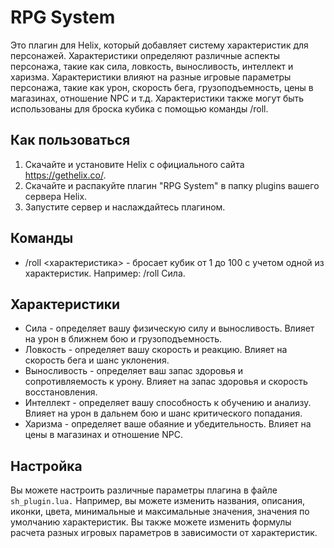 # RPG System

Это плагин для Helix, который добавляет систему характеристик для персонажей. Характеристики определяют различные аспекты персонажа, такие как сила, ловкость, выносливость, интеллект и харизма. Характеристики влияют на разные игровые параметры персонажа, такие как урон, скорость бега, грузоподъемность, цены в магазинах, отношение NPC и т.д. Характеристики также могут быть использованы для броска кубика с помощью команды /roll.

## Как пользоваться

1. Скачайте и установите Helix с официального сайта https://gethelix.co/.
2. Скачайте и распакуйте плагин "RPG System" в папку plugins вашего сервера Helix.
3. Запустите сервер и наслаждайтесь плагином.

## Команды

- /roll <характеристика> - бросает кубик от 1 до 100 с учетом одной из характеристик. Например: /roll Сила.

## Характеристики

- Сила - определяет вашу физическую силу и выносливость. Влияет на урон в ближнем бою и грузоподъемность.
- Ловкость - определяет вашу скорость и реакцию. Влияет на скорость бега и шанс уклонения.
- Выносливость - определяет ваш запас здоровья и сопротивляемость к урону. Влияет на запас здоровья и скорость восстановления.
- Интеллект - определяет вашу способность к обучению и анализу. Влияет на урон в дальнем бою и шанс критического попадания.
- Харизма - определяет ваше обаяние и убедительность. Влияет на цены в магазинах и отношение NPC.

## Настройка

Вы можете настроить различные параметры плагина в файле ```sh_plugin.lua.``` Например, вы можете изменить названия, описания, иконки, цвета, минимальные и максимальные значения, значения по умолчанию характеристик. Вы также можете изменить формулы расчета разных игровых параметров в зависимости от характеристик.
